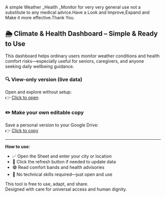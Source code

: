 A simple Weather _Health _Monitor for very very general use not a substitute to any medical advice.Have a Look and Improve,Expand and Make it more effective.Thank You.
## 🌦️ Climate & Health Dashboard – Simple & Ready to Use

This dashboard helps ordinary users monitor weather conditions and health comfort risks—especially useful for seniors, caregivers, and anyone seeking daily wellbeing guidance.

### 🔍 View-only version (live data)
Open and explore without setup:  
👉 [Click to open](https://docs.google.com/spreadsheets/d/13FmWVW1AbnyCEjm904q8V3LookXXE3Tfq8b7rnyjCiA/view)

### ✏️ Make your own editable copy
Save a personal version to your Google Drive:  
👉 [Click to copy](https://docs.google.com/spreadsheets/d/13FmWVW1AbnyCEjm904q8V3LookXXE3Tfq8b7rnyjCiA/copy)

---

**How to use:**
- ✅ Open the Sheet and enter your city or location
- 🔄 Click the refresh button if needed to update data
- 🟢 Read comfort bands and health advisories
- 🧭 No technical skills required—just open and use

This tool is free to use, adapt, and share.  
Designed with care for universal access and human dignity.

